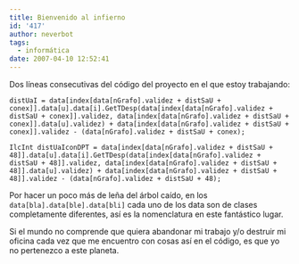 ```yaml
---
title: Bienvenido al infierno
id: '417'
author: neverbot
tags:
  - informática
date: 2007-04-10 12:52:41
---
```


Dos líneas consecutivas del código del proyecto en el que estoy trabajando:

```
distUaI = data[index[data[nGrafo].validez + distSaU + conex]].data[u].data[i].GetTDesp(data[index[data[nGrafo].validez + distSaU + conex]].validez, data[index[data[nGrafo].validez + distSaU + conex]].data[u].validez) + data[index[data[nGrafo].validez + distSaU + conex]].validez - (data[nGrafo].validez + distSaU + conex);

IlcInt distUaIconDPT = data[index[data[nGrafo].validez + distSaU + 48]].data[u].data[i].GetTDesp(data[index[data[nGrafo].validez + distSaU + 48]].validez, data[index[data[nGrafo].validez + distSaU + 48]].data[u].validez) + data[index[data[nGrafo].validez + distSaU + 48]].validez - (data[nGrafo].validez + distSaU + 48);
```

Por hacer un poco más de leña del árbol caído, en los `data[bla].data[ble].data[bli]` cada uno de los data son de clases completamente diferentes, así es la nomenclatura en este fantástico lugar.

Si el mundo no comprende que quiera abandonar mi trabajo y/o destruir mi oficina cada vez que me encuentro con cosas así en el código, es que yo no pertenezco a este planeta.
